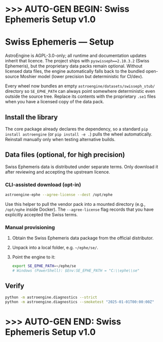 # >>> AUTO-GEN BEGIN: Swiss Ephemeris Setup v1.0
# Swiss Ephemeris — Setup

AstroEngine is AGPL-3.0-only; all runtime and documentation updates inherit that
licence. The project ships with `pyswisseph==2.10.3.2` (Swiss Ephemeris), but the
proprietary data packs remain optional. Without licensed data files, the engine
automatically falls back to the bundled open-source Moshier model (lower
precision but deterministic for CI/dev).

Every wheel now bundles an empty `astroengine/datasets/swisseph_stub/` directory so
`SE_EPHE_PATH` can always point somewhere deterministic even outside the source tree.
Replace its contents with the proprietary `.se1` files when you have a licensed copy
of the data pack.

## Install the library
The core package already declares the dependency, so a standard
`pip install astroengine` (or `pip install -e .`) pulls the wheel
automatically. Reinstall manually only when testing alternative builds.

## Data files (optional, for high precision)

Swiss Ephemeris data is distributed under separate terms. Only download it after
reviewing and accepting the upstream licence.

### CLI-assisted download (opt-in)

```bash
astroengine-ephe --agree-license --dest /opt/ephe
```

Use this helper to pull the vendor pack into a mounted directory (e.g.,
`/opt/ephe` inside Docker). The `--agree-license` flag records that you have
explicitly accepted the Swiss terms.

### Manual provisioning

1. Obtain the Swiss Ephemeris data package from the official distributor.
2. Unpack into a local folder, e.g. `~/ephe/se/`.
3. Point the engine to it:

   ```bash
   export SE_EPHE_PATH=~/ephe/se
   # Windows (PowerShell): $Env:SE_EPHE_PATH = "C:\\ephe\\se"
   ```

## Verify

```bash
python -m astroengine.diagnostics --strict
python -m astroengine.diagnostics --smoketest "2025-01-01T00:00:00Z"
```

# >>> AUTO-GEN END: Swiss Ephemeris Setup v1.0
